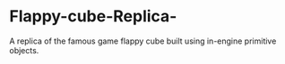# Flappy-cube-Replica-
A replica of the famous game flappy cube built using in-engine primitive objects. 
